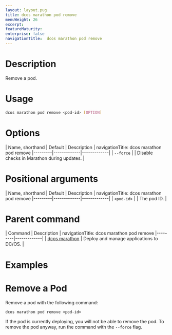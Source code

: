```yaml
---
layout: layout.pug
title: dcos marathon pod remove
menuWeight: 26
excerpt:
featureMaturity:
enterprise: false
navigationTitle:  dcos marathon pod remove
---
```


<!-- This source repo for this topic is https://github.com/dcos/dcos-docs -->


# Description
Remove a pod.

# Usage

```bash
dcos marathon pod remove <pod-id> [OPTION]
```

# Options

| Name, shorthand | Default | Description |
navigationTitle:  dcos marathon pod remove
|---------|-------------|-------------|
| `--force`   |             | Disable checks in Marathon during updates. |

# Positional arguments

| Name, shorthand | Default | Description |
navigationTitle:  dcos marathon pod remove
|---------|-------------|-------------|
| `<pod-id>`   |             | The pod ID. |

# Parent command

| Command | Description |
navigationTitle:  dcos marathon pod remove
|---------|-------------|
| [dcos marathon](/docs/1.10/cli/command-reference/dcos-marathon/) | Deploy and manage applications to DC/OS. |

# Examples

# Remove a Pod
Remove a pod with the following command:
```
dcos marathon pod remove <pod-id>
```

If the pod is currently deploying, you will not be able to remove the pod. To remove the pod anyway, run the command with the `--force` flag.
